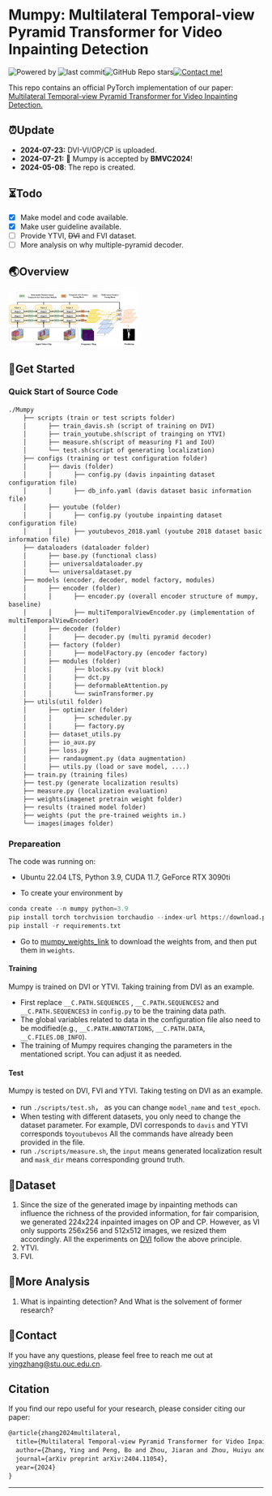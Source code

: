 # Mumpy: Multilateral Temporal-view Pyramid Transformer for Video Inpainting Detection

![Powered by](https://img.shields.io/badge/Based_on-Pytorch-blue?logo=pytorch) ![last commit](https://img.shields.io/github/last-commit/yuxiaoxiangyong/Mumpy)![GitHub Repo stars](https://img.shields.io/github/stars/yuxiaoxiangyong/Mumpy)[![Contact me!](https://img.shields.io/badge/Official%20-Yes-1abc9c.svg)](https://GitHub.com/yuxiaoxiangyong)

This repo contains an official PyTorch implementation of our paper: [Multilateral Temporal-view Pyramid Transformer for Video Inpainting Detection.](https://arxiv.org/abs/2404.11054)

## ⏰Update

- **2024-07-23:** DVI-VI/OP/CP is uploaded.
- **2024-07-21:** 📢 Mumpy is accepted by **BMVC2024**!
- **2024-05-08**: The repo is created.

## ⏳Todo
- [x] Make model and code available.
- [x] Make user guideline available.
- [ ] Provide YTVI, ~~DVI~~ and FVI dataset.
- [ ] More analysis on why multiple-pyramid decoder.

## 🌏Overview

<img src=".\images\overview.png" style="zoom: 25%;" />

## 🌄Get Started


### Quick Start of Source Code

```
./Mumpy
    ├── scripts (train or test scripts folder)
    │      ├── train_davis.sh (script of training on DVI)
    │      ├── train_youtube.sh(script of trainging on YTVI)
    │      ├── measure.sh(script of measuring F1 and IoU)
    │      └── test.sh(script of generating localization)
    ├── configs (training or test configuration folder)
    │      ├── davis (folder)
    │      │      ├── config.py (davis inpainting dataset configuration file)
    │      │      ├── db_info.yaml (davis dataset basic information file)	    
    │      ├── youtube (folder)
    │      │      ├── config.py (youtube inpainting dataset configuration file)
    │      │      ├── youtubevos_2018.yaml (youtube 2018 dataset basic information file)
    ├── dataloaders (dataloader folder)
    │      ├── base.py (functional class)
    │      ├── universaldataloader.py
    │      └── universaldataset.py
    ├── models (encoder, decoder, model factory, modules)
    │      ├── encoder (folder)
    │      │      ├── encoder.py (overall encoder structure of mumpy, baseline)
    │      │      ├── multiTemporalViewEncoder.py (implementation of multiTemporalViewEncoder)	    
    │      ├── decoder (folder)
    │      │      ├── decoder.py (multi pyramid decoder)
    │      ├── factory (folder)
    │      │      ├── modelFactory.py (encoder factory) 
    │      ├── modules (folder)
    │      │      ├── blocks.py (vit block) 
    │      │      ├── dct.py  
    │      │      ├── deformableAttention.py  
    │      │      └── swinTransformer.py
    ├── utils(util folder)
    │      ├── optimizer (folder)
    │      │      ├── scheduler.py 
    │      │      ├── factory.py	    
    │      ├── dataset_utils.py 
    │      ├── io_aux.py 
    │      ├── loss.py 
    │      ├── randaugment.py (data augmentation) 
    │      ├── utils.py (load or save model, ....)
    ├── train.py (training files)
    ├── test.py (generate localization results)
    ├── measure.py (localization evaluation)
    ├── weights(imagenet pretrain weight folder)
    ├── results (trained model folder)
    ├── weights (put the pre-trained weights in.)
    └── images(images folder)
```

### Prepareation

The code was running on:

* Ubuntu 22.04 LTS, Python 3.9,  CUDA 11.7, GeForce RTX 3090ti

- To create your environment by

```python
conda create --n mumpy python=3.9
pip install torch torchvision torchaudio --index-url https://download.pytorch.org/whl/cu117
pip install -r requirements.txt
```

- Go to [mumpy_weights_link]() to download the weights from, and then put them in `weights`.

#### Training

Mumpy is trained on DVI or YTVI. Taking training from DVI as an example.

- First replace `__C.PATH.SEQUENCES` , `__C.PATH.SEQUENCES2` and  `__C.PATH.SEQUENCES3` in `config.py` to be the training data path.
- The global variables related to data in the configuration file also need to be modified(e.g., `__C.PATH.ANNOTATIONS`, `__C.PATH.DATA`, `__C.FILES.DB_INFO`).
- The training of Mumpy requires changing the parameters in the mentationed script. You can adjust it as needed.

#### Test

Mumpy is tested on DVI, FVI and YTVI. Taking testing on DVI as an example.

- run `./scripts/test.sh`， as you can change `model_name` and `test_epoch`.
- When testing with different datasets, you only need to change the dataset parameter. For example, DVI corresponds to `davis`  and YTVI corresponds to`youtubevos` All the commands have already been provided in the file.
- run `./scripts/measure.sh`, the `input` means generated localization result and `mask_dir` means corresponding ground truth.


## 📑Dataset

1. Since the size of the generated image by inpainting methods can influence the richness of the provided information, for fair comparision, we generated 224x224 inpainted images on OP and CP. However, as VI only supports 256x256 and 512x512 images, we resized them accordingly. All the experiments on [DVI](https://drive.google.com/file/d/1bEtMe4lGwKhIjT9CYEfCyBohxU-DrGOj/view?usp=drive_link) follow the above principle.
2. YTVI.
3. FVI.

## 💬More Analysis

1. What is inpainting detection? And What is the solvement of former research?

## 📧Contact

If you have any questions, please feel free to reach me out at yingzhang@stu.ouc.edu.cn.

## Citation

If you find our repo useful for your research, please consider citing our paper:

```latex
@article{zhang2024multilateral,
  title={Multilateral Temporal-view Pyramid Transformer for Video Inpainting Detection},
  author={Zhang, Ying and Peng, Bo and Zhou, Jiaran and Zhou, Huiyu and Dong, Junyu and Li, Yuezun},
  journal={arXiv preprint arXiv:2404.11054},
  year={2024}
}
```

---
